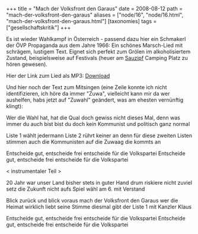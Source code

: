 +++
title = "Mach der Volksfront den Garaus"
date = 2008-08-12
path = "mach-der-volksfront-den-garaus"
aliases = ["node/16", "node/16.html", "mach-der-volksfront-den-garaus.html"]
[taxonomies]
tags = ["gesellschaftskritik"]
+++

Es ist wieder Wahlkampf in Österreich - passend dazu hier ein Schmakerl der ÖVP Propaganda aus dem Jahre 1966: Ein schönes Marsch-Lied mit schrägem, lustigem Text. Eignet sich perfekt zum Grölen im alkoholisiertem Zustand, beispielsweise auf Festivals (heuer am <a title="Sauzipf Rocks" href="http://www.sauzipfrocks.com" target="_blank">Sauzip</a><a title="Sauzipf Rocks" href="http://www.sauzipfrocks.com" target="_blank">f</a> Camping Platz zu hören gewesen).

Hier der Link zum Lied als MP3: <a title="ÖVP Wahkampfsong 1966" href="http://stud4.tuwien.ac.at/~e0426223/oevp66.mp3" target="_blank">Download</a>

<a title="ÖVP Wahkampfsong 1966" href="http://stud4.tuwien.ac.at/~e0426223/oevp66.mp3" target="_blank">
<!-- more -->
</a>

Und hier noch der Text zum Mitsingen (eine Zeile konnte ich nicht identifizieren, ich höre da immer "Zuwa", vielleicht kann mir da wer aushelfen, habs jetzt auf "Zuwahl" geändert, was am ehesten vernünftig klingt):

Wer die Wahl hat, hat die Qual
doch gewiss nicht dieses Mal,
denn was immer du auch bist
bist du doch kein Kommunist
und politisch ganz normal

Liste 1 wählt jedermann
Liste 2 rührt keiner an
denn für diese zweiten Listen
stimmen auch die Kommunisten
auf die Zuwaag die kommts an

Entscheide gut, entscheide frei
entscheide für die Volkspartei
Entscheide gut, entscheide frei
entscheide für die Volkspartei

&lt; instrumentaler Teil &gt;

20 Jahr war unser Land
bisher stets in guter Hand
drum riskiere nicht zuviel
setz die Zukunft nicht aufs Spiel
wähl am 6. mit Verstand

Blick zurück und blick voraus
mach der Volksfront den Garaus
wer die Heimat wirklich liebt
seine Stimme diesmal gibt
der Liste 1 mit Kanzler Klaus

Entscheide gut, entscheide frei
entscheide für die Volkspartei
Entscheide gut, entscheide frei
entscheide für die Volkspartei
        